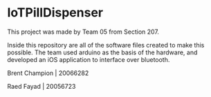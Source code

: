 # IoTPillDispenser

This project was made by Team 05 from Section 207. 

Inside this repository are all of the software files created to make this possible. 
The team used arduino as the basis of the hardware, and developed an iOS application to interface over bluetooth. 

Brent Champion | 20066282

Raed Fayad  |  20056723
